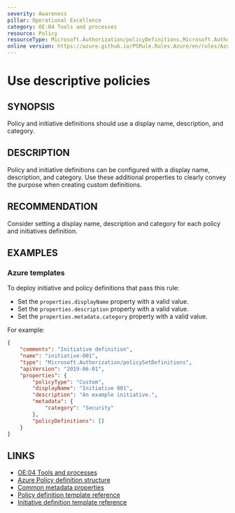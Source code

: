 ```yaml
---
severity: Awareness
pillar: Operational Excellence
category: OE:04 Tools and processes
resource: Policy
resourceType: Microsoft.Authorization/policyDefinitions,Microsoft.Authorization/policySetDefinitions
online version: https://azure.github.io/PSRule.Rules.Azure/en/rules/Azure.Policy.Descriptors/
---
```


# Use descriptive policies

## SYNOPSIS

Policy and initiative definitions should use a display name, description, and category.

## DESCRIPTION

Policy and initiative definitions can be configured with a display name, description, and category.
Use these additional properties to clearly convey the purpose when creating custom definitions.

## RECOMMENDATION

Consider setting a display name, description and category for each policy and initiatives definition.

## EXAMPLES

### Azure templates

To deploy initiative and policy definitions that pass this rule:

- Set the `properties.displayName` property with a valid value.
- Set the `properties.description` property with a valid value.
- Set the `properties.metadata.category` property with a valid value.

For example:

```json
{
    "comments": "Initiative definition",
    "name": "initiative-001",
    "type": "Microsoft.Authorization/policySetDefinitions",
    "apiVersion": "2019-06-01",
    "properties": {
        "policyType": "Custom",
        "displayName": "Initiative 001",
        "description": "An example initiative.",
        "metadata": {
            "category": "Security"
        },
        "policyDefinitions": []
    }
}
```

## LINKS

- [OE:04 Tools and processes](https://learn.microsoft.com/azure/well-architected/operational-excellence/tools-processes)
- [Azure Policy definition structure](https://learn.microsoft.com/azure/governance/policy/concepts/definition-structure#display-name-and-description)
- [Common metadata properties](https://learn.microsoft.com/azure/governance/policy/concepts/definition-structure#common-metadata-properties)
- [Policy definition template reference](https://learn.microsoft.com/azure/templates/microsoft.authorization/policydefinitions)
- [Initiative definition template reference](https://learn.microsoft.com/azure/templates/microsoft.authorization/policysetdefinitions)
